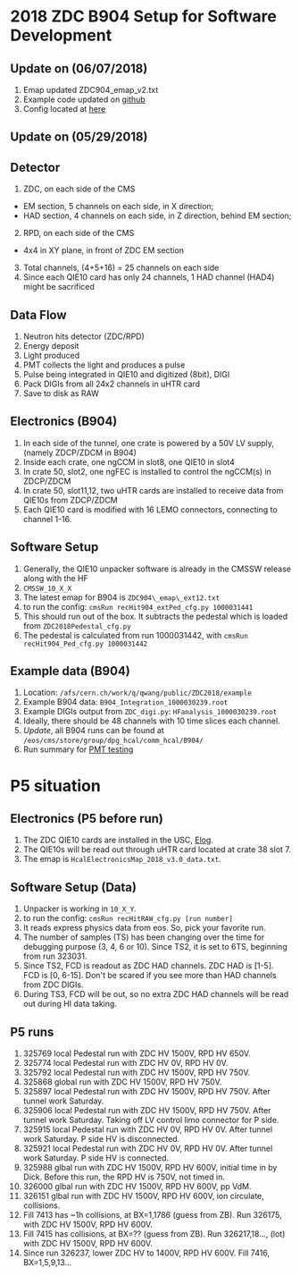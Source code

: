 # 2018 ZDC B904 Setup for Software Development
## Update on (06/07/2018)
1. Emap updated ZDC904_emap_v2.txt
2. Example code updated on [github](https://github.com/BetterWang/QWNtrkOfflineProducer/blob/ZDC2018/src/QWZDC2018Producer.cc)
3. Config located at [here](https://github.com/BetterWang/QWNtrkOfflineProducer/blob/ZDC2018/run2018/ZDC_digi.py)

## Update on (05/29/2018)
## Detector
1. ZDC, on each side of the CMS
  * EM section, 5 channels on each side, in X direction;
  * HAD section, 4 channels on each side, in Z direction, behind EM section;
2. RPD, on each side of the CMS
  * 4x4 in XY plane, in front of ZDC EM section
3. Total channels, (4+5+16) = 25 channels on each side
4. Since each QIE10 card has only 24 channels, 1 HAD channel (HAD4) might be sacrificed

## Data Flow
1. Neutron hits detector (ZDC/RPD)
2. Energy deposit
3. Light produced
4. PMT collects the light and produces a pulse
5. Pulse being integrated in QIE10 and digitized (8bit), DIGI
6. Pack DIGIs from all 24x2 channels in uHTR card
7. Save to disk as RAW

## Electronics (B904)
1. In each side of the tunnel, one crate is powered by a 50V LV supply, (namely ZDCP/ZDCM in B904)
2. Inside each crate, one ngCCM in slot8, one QIE10 in slot4
3. In crate 50, slot2, one ngFEC is installed to control the ngCCM(s) in ZDCP/ZDCM
4. In crate 50, slot11,12, two uHTR cards are installed to receive data from QIE10s from ZDCP/ZDCM
5. Each QIE10 card is modified with 16 LEMO connectors, connecting to channel 1-16.

## Software Setup
1. Generally, the QIE10 unpacker software is already in the CMSSW release along with the HF
2. `CMSSW_10_X_X`
3. The latest emap for B904 is `ZDC904\_emap\_ext12.txt`
4. to run the config: `cmsRun recHit904_extPed_cfg.py 1000031441`
5. This should run out of the box. It subtracts the pedestal which is loaded from `ZDC2018Pedestal_cfg.py`
6. The pedestal is calculated from run 1000031442, with `cmsRun recHit904_Ped_cfg.py 1000031442`

## Example data (B904)
1. Location: `/afs/cern.ch/work/q/qwang/public/ZDC2018/example`
2. Example B904 data: `B904_Integration_1000030239.root`
3. Example DIGIs output from `ZDC_digi.py`: `HFanalysis_1000030239.root`
4. Ideally, there should be 48 channels with 10 time slices each channel.
5. *Update*, all B904 runs can be found at `/eos/cms/store/group/dpg_hcal/comm_hcal/B904/`
6. Run summary for [PMT testing](https://www.evernote.com/l/AAG1pcCjgENOX6JdCExUbyTMNX4_Mf6Ydcs)

# P5 situation
## Electronics (P5 before run)
1. The ZDC QIE10 cards are installed in the USC, [Elog](http://cmsonline.cern.ch/cms-elog/1054529).
2. The QIE10s will be read out through uHTR card located at crate 38 slot 7.
3. The emap is `HcalElectronicsMap_2018_v3.0_data.txt`.

## Software Setup (Data)
1. Unpacker is working in `10_X_Y`.
2. to run the config: `cmsRun recHitRAW_cfg.py [run number]`
3. It reads express physics data from eos. So, pick your favorite run.
4. The number of samples (TS) has been changing over the time for debugging purpose (3, 4, 6 or 10). Since TS2, it is set to 6TS, beginning from run 323031.
5. Since TS2, FCD is readout as ZDC HAD channels. ZDC HAD is [1-5]. FCD is [0, 6-15]. Don't be scared if you see more than HAD channels from ZDC DIGIs.
6. During TS3, FCD will be out, so no extra ZDC HAD channels will be read out during HI data taking.


## P5 runs
1. 325769 local Pedestal run with ZDC HV 1500V, RPD HV 650V.
2. 325774 local Pedestal run with ZDC HV 0V, RPD HV 0V.
3. 325792 local Pedestal run with ZDC HV 1500V, RPD HV 750V.
4. 325868 global run with ZDC HV 1500V, RPD HV 750V.
5. 325897 local Pedestal run with ZDC HV 1500V, RPD HV 750V. After tunnel work Saturday.
6. 325906 local Pedestal run with ZDC HV 1500V, RPD HV 750V. After tunnel work Saturday. Taking off LV control limo connector for P side.
7. 325915 local Pedestal run with ZDC HV 0V, RPD HV 0V. After tunnel work Saturday. P side HV is disconnected.
8. 325921 local Pedestal run with ZDC HV 0V, RPD HV 0V. After tunnel work Saturday. P side HV is connected.
9. 325988 glbal run with ZDC HV 1500V, RPD HV 600V, initial time in by Dick. Before this run, the RPD HV is 750V, not timed in.
10. 326000 glbal run with ZDC HV 1500V, RPD HV 600V, pp VdM.
11. 326151 glbal run with ZDC HV 1500V, RPD HV 600V, ion circulate, collisions.
12. Fill 7413 has ~1h collisions, at BX=1,1786 (guess from ZB). Run 326175,  with ZDC HV 1500V, RPD HV 600V.
13. Fill 7415 has collisions, at BX=??  (guess from ZB). Run 326217,18..., (lot)  with ZDC HV 1500V, RPD HV 600V.
14. Since run 326237, lower ZDC HV to 1400V, RPD HV 600V. Fill 7416, BX=1,5,9,13...

